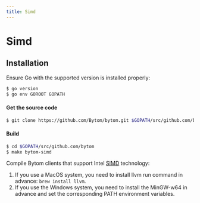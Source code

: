 ```yaml
---
title: Simd
---
```


# Simd

<a name="Installation"></a>
## Installation

Ensure Go with the supported version is installed properly:

```bash
$ go version
$ go env GOROOT GOPATH
```

<a name="2898b2bb"></a>
#### Get the source code

```bash
$ git clone https://github.com/Bytom/bytom.git $GOPATH/src/github.com/bytom
```

<a name="Build"></a>
#### [](https://www.yuque.com/zionfuo/pviq87/enocye#Build)Build

```bash
$ cd $GOPATH/src/github.com/bytom
$ make bytom-simd
```

Compile Bytom clients that support Intel [SIMD](https://en.wikipedia.org/wiki/Streaming_SIMD_Extensionsl) technology:

1. If you use a MacOS system, you need to install llvm run command in advance: `brew install llvm`.
1. If you use the Windows system, you need to install the MinGW-w64 in advance and set the corresponding PATH environment variables.

